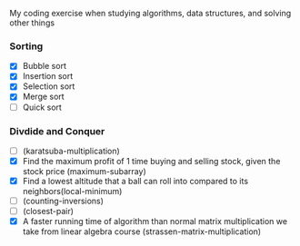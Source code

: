 My coding exercise when studying algorithms, data structures, and solving other things

### **Sorting**

- [x] Bubble sort
- [x] Insertion sort
- [x] Selection sort
- [x] Merge sort
- [ ] Quick sort

### **Divdide and Conquer**

- [ ] (karatsuba-multiplication)
- [x] Find the maximum profit of 1 time buying and selling stock, given the stock price (maximum-subarray)
- [x] Find a lowest altitude that a ball can roll into compared to its neighbors(local-minimum)
- [ ] (counting-inversions)
- [ ] (closest-pair)
- [x] A faster running time of algorithm than normal matrix multiplication we take from linear algebra course (strassen-matrix-multiplication)